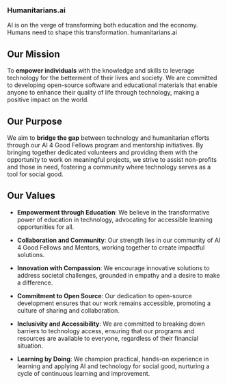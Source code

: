 ### Humanitarians.ai

AI is on the verge of transforming both education and the economy. Humans need to shape this transformation.
humanitarians.ai


## Our Mission

To **empower individuals** with the knowledge and skills to leverage technology for the betterment of their lives and society. We are committed to developing open-source software and educational materials that enable anyone to enhance their quality of life through technology, making a positive impact on the world.

## Our Purpose

We aim to **bridge the gap** between technology and humanitarian efforts through our AI 4 Good Fellows program and mentorship initiatives. By bringing together dedicated volunteers and providing them with the opportunity to work on meaningful projects, we strive to assist non-profits and those in need, fostering a community where technology serves as a tool for social good.

## Our Values

- **Empowerment through Education**: We believe in the transformative power of education in technology, advocating for accessible learning opportunities for all.

- **Collaboration and Community**: Our strength lies in our community of AI 4 Good Fellows and Mentors, working together to create impactful solutions.

- **Innovation with Compassion**: We encourage innovative solutions to address societal challenges, grounded in empathy and a desire to make a difference.

- **Commitment to Open Source**: Our dedication to open-source development ensures that our work remains accessible, promoting a culture of sharing and collaboration.

- **Inclusivity and Accessibility**: We are committed to breaking down barriers to technology access, ensuring that our programs and resources are available to everyone, regardless of their financial situation.

- **Learning by Doing**: We champion practical, hands-on experience in learning and applying AI and technology for social good, nurturing a cycle of continuous learning and improvement.
